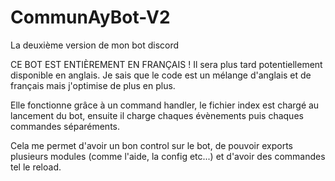 # CommunAyBot-V2
La deuxième version de mon bot discord

CE BOT EST ENTIÈREMENT EN FRANÇAIS !
Il sera plus tard potentiellement disponible en anglais.
Je sais que le code est un mélange d'anglais et de français mais j'optimise de plus en plus.

Elle fonctionne grâce à un command handler, le fichier index est chargé au lancement du bot, ensuite il charge chaques évènements puis chaques commandes séparéments.

Cela me permet d'avoir un bon control sur le bot, de pouvoir exports plusieurs modules (comme l'aide, la config etc...) et d'avoir des commandes tel le reload.
